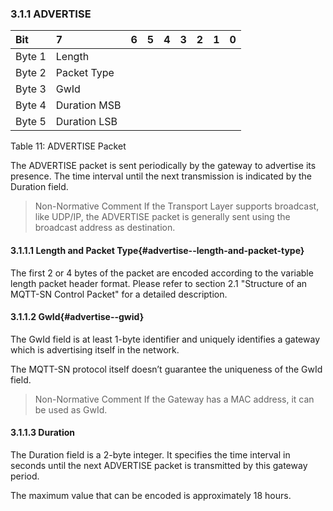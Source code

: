 <!-- transformation-note: left upstream numbering of headings for verification -->
### 3.1.1 ADVERTISE

<!-- transformation-note: no table col span in markdown, but we should specify bitfields better (than with layout tables) anyway --> 
| Bit    | 7            | 6  | 5  | 4  | 3  | 2  | 1  | 0  |
|:-------|:-------------|:---|:---|:---|:---|:---|:---|:---|
| Byte 1 | Length       |    |    |    |    |    |    |    |
| Byte 2 | Packet Type  |    |    |    |    |    |    |    |
| Byte 3 | GwId         |    |    |    |    |    |    |    |
| Byte 4 | Duration MSB |    |    |    |    |    |    |    |
| Byte 5 | Duration LSB |    |    |    |    |    |    |    |

Table 11: ADVERTISE Packet
<!-- transformation-note: above upstream table number will be replaced by auto-numbering later. -->

The ADVERTISE packet is sent periodically by the gateway to advertise its presence.
The time interval until the next transmission is indicated by the Duration field.

> Non-Normative Comment
> If the Transport Layer supports broadcast, like UDP/IP, the ADVERTISE packet is generally sent using the broadcast address as destination.

#### 3.1.1.1 Length and Packet Type{#advertise--length-and-packet-type}

The first 2 or 4 bytes of the packet are encoded according to the variable length packet header format.
Please refer to section 2.1 "Structure of an MQTT-SN Control Packet" for a detailed description.
<!-- transformation-note: the above section ref upstream 1.8.2 was obviously wrong and should point to section 2.1 "Structure of an MQTT-SN Control Packet". -->

#### 3.1.1.2 GwId{#advertise--gwid}

The GwId field is at least 1-byte identifier and uniquely identifies a gateway which is advertising itself in the network.

The MQTT-SN protocol itself doesn’t guarantee the uniqueness of the GwId field.

> Non-Normative Comment
> If the Gateway has a MAC address, it can be used as GwId.

#### 3.1.1.3 Duration

The Duration field is a 2-byte integer.
It specifies the time interval in seconds until the next ADVERTISE packet is transmitted by this gateway period.

The maximum value that can be encoded is approximately 18 hours.
